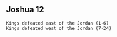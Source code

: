 ## Joshua 12

```
Kings defeated east of the Jordan (1-6)
Kings defeated west of the Jordan (7-24)
```
